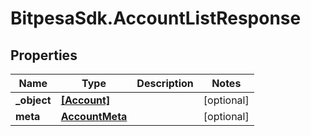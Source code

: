 # BitpesaSdk.AccountListResponse

## Properties
Name | Type | Description | Notes
------------ | ------------- | ------------- | -------------
**_object** | [**[Account]**](Account.md) |  | [optional] 
**meta** | [**AccountMeta**](AccountMeta.md) |  | [optional] 


